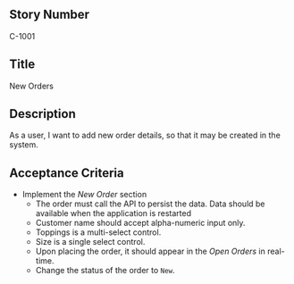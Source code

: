 ## Story Number
C-1001

## Title
New Orders

## Description
As a user, I want to add new order details, so that it may be created in the system.

## Acceptance Criteria
+ Implement the *New Order* section
    + The order must call the API to persist the data. Data should be available when the application is restarted
    + Customer name should accept alpha-numeric input only.
    + Toppings is a multi-select control.
    + Size is a single select control.
    + Upon placing the order, it should appear in the *Open Orders* in real-time.
    + Change the status of the order to `New`.
